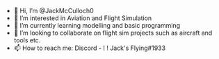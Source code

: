 - 👋 Hi, I’m @JackMcCulloch0
- 👀 I’m interested in Aviation and Flight Simulation
- 🌱 I’m currently learning modelling and basic programming
- 💞️ I’m looking to collaborate on flight sim projects such as aircraft and tools etc.
- 📫 How to reach me: Discord - ! ! Jack's Flying#1933

<!---
JackMcCulloch0/JackMcCulloch0 is a ✨ special ✨ repository because its `README.md` (this file) appears on your GitHub profile.
You can click the Preview link to take a look at your changes.
--->
